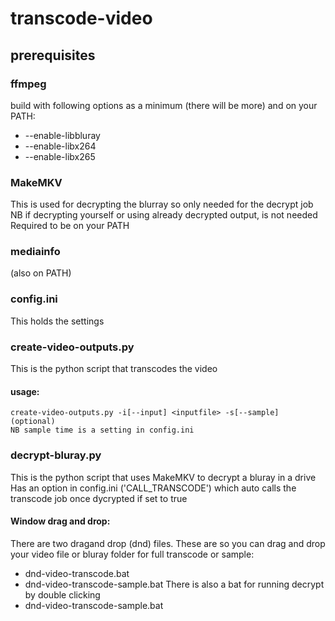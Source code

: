 # transcode-video

## prerequisites
### ffmpeg 
build with following options as a minimum (there will be more) and on your PATH:	
*	--enable-libbluray
*	--enable-libx264 
*	--enable-libx265

### MakeMKV
This is used for decrypting the blurray so only needed for the decrypt job
NB if decrypting yourself or using already decrypted output, is not needed
Required to be on your PATH

### mediainfo
(also on PATH)

### config.ini
This holds the settings

### create-video-outputs.py
This is the python script that transcodes the video

#### usage:
	create-video-outputs.py -i[--input] <inputfile> -s[--sample] (optional)
	NB sample time is a setting in config.ini
	
### decrypt-bluray.py
This is the python script that uses MakeMKV to decrypt a bluray in a drive
Has an option in config.ini ('CALL_TRANSCODE') which auto calls the transcode job once dycrypted if set to true

#### Window drag and drop:
There are two dragand drop (dnd) files. These are so you can drag and drop your video file or bluray folder for full transcode or sample:
*	dnd-video-transcode.bat
*	dnd-video-transcode-sample.bat
There is also a bat for running decrypt by double clicking
*	dnd-video-transcode-sample.bat





